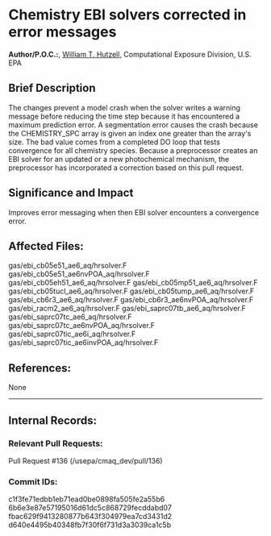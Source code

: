 # Chemistry EBI solvers corrected in error messages
    
**Author/P.O.C.:**, [William T. Hutzell](mailto:hutzell.bill@epa.gov), Computational Exposure Division, U.S. EPA
    
## Brief Description

The changes prevent a model crash when the solver writes a warning message before reducing the time step because
it has encountered a maximum prediction error. A segmentation error causes the crash because the CHEMISTRY_SPC array is
given an index one greater than the array's size. The bad value comes from a completed DO loop that tests convergence
for all chemistry species. Because a preprocessor creates an EBI solver for an updated or a new photochemical
mechanism, the preprocessor has incorporated a correction based on this pull request. 
    
## Significance and Impact
    
Improves error messaging when then EBI solver encounters a convergence error.  
    
## Affected Files:
    
gas/ebi_cb05e51_ae6_aq/hrsolver.F
gas/ebi_cb05e51_ae6nvPOA_aq/hrsolver.F
gas/ebi_cb05eh51_ae6_aq/hrsolver.F
gas/ebi_cb05mp51_ae6_aq/hrsolver.F
gas/ebi_cb05tucl_ae6_aq/hrsolver.F
gas/ebi_cb05tump_ae6_aq/hrsolver.F
gas/ebi_cb6r3_ae6_aq/hrsolver.F
gas/ebi_cb6r3_ae6nvPOA_aq/hrsolver.F
gas/ebi_racm2_ae6_aq/hrsolver.F
gas/ebi_saprc07tb_ae6_aq/hrsolver.F
gas/ebi_saprc07tc_ae6_aq/hrsolver.F
gas/ebi_saprc07tc_ae6nvPOA_aq/hrsolver.F
gas/ebi_saprc07tic_ae6i_aq/hrsolver.F
gas/ebi_saprc07tic_ae6invPOA_aq/hrsolver.F

## References:    

None
    
-----
## Internal Records:
    
    
### Relevant Pull Requests:
Pull Request #136 (/usepa/cmaq_dev/pull/136)
    
### Commit IDs:
    
c1f3fe71edbb1eb71ead0be0898fa505fe2a55b6
6b6e3e87e57195016d61dc5c868729fecddabd07
fbac629f9413280877b643f304979ea7cd3431d2
d640e4495b40348fb7f30f6f731d3a3039ca1c5b
    
